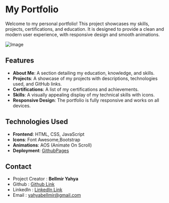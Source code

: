 # My Portfolio 

Welcome to my personal portfolio! This project showcases my skills, projects, certifications, and education. It is designed to provide a clean and modern user experience, with responsive design and smooth animations.  

![Image](https://github.com/user-attachments/assets/8dc3665c-681c-4875-9c69-80967801ad52) 

## Features

- **About Me**: A section detailing my education, knowledge, and skills.
- **Projects**: A showcase of my projects with descriptions, technologies used, and GitHub links. 
- **Certifications**: A list of my certifications and achievements.
- **Skills**: A visually appealing display of my technical skills with icons.
- **Responsive Design**: The portfolio is fully responsive and works on all devices.

## Technologies Used

- **Frontend**: HTML, CSS, JavaScript
- **Icons**: Font Awesome,Bootstrap
- **Animations**: AOS (Animate On Scroll)
- **Deployment**: [GithubPages](https://yasouimo.github.io/Portfolio/)

## Contact

- Project Creator : **Bellmir Yahya**
- Github : [Github Link](https://github.com/Yasouimo)
- LinkedIn : [LinkedIn Link](https://www.linkedin.com/in/yahya-bellmir-a54176284/)
- Email : yahyabellmir@gmail.com

